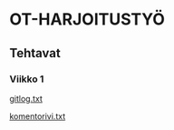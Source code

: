 # OT-HARJOITUSTYÖ
## Tehtavat
### Viikko 1

[gitlog.txt](https://github.com/jp-tulijoki/ot-harjoitustyo/blob/master/laskarit/viikko1/gitlog.txt)

[komentorivi.txt](https://github.com/jp-tulijoki/ot-harjoitustyo/blob/master/laskarit/viikko1/komentorivi.txt)

